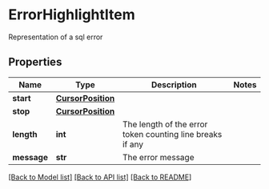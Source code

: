 # ErrorHighlightItem

Representation of a sql error

## Properties
Name | Type | Description | Notes
------------ | ------------- | ------------- | -------------
**start** | [**CursorPosition**](CursorPosition.md) |  | 
**stop** | [**CursorPosition**](CursorPosition.md) |  | 
**length** | **int** | The length of the error token counting line breaks if any | 
**message** | **str** | The error message | 

[[Back to Model list]](../README.md#documentation-for-models) [[Back to API list]](../README.md#documentation-for-api-endpoints) [[Back to README]](../README.md)


